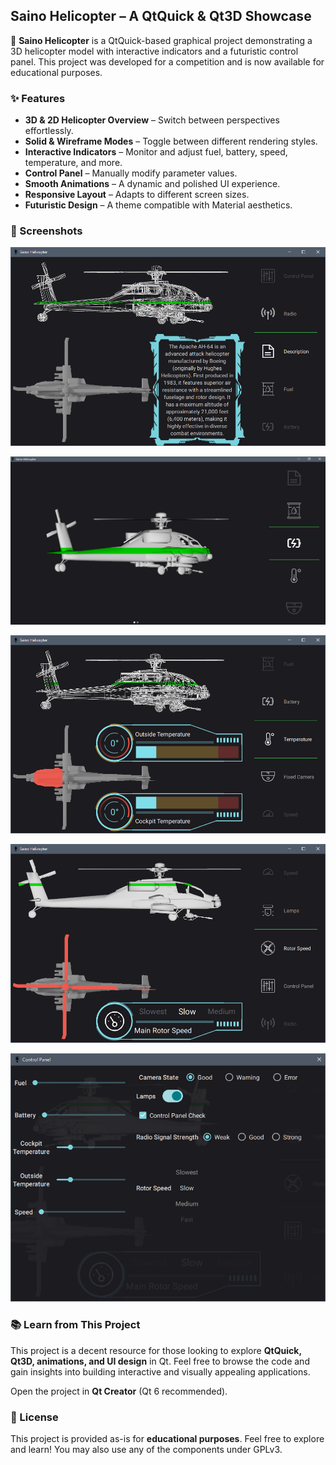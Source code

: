 ## Saino Helicopter – A QtQuick & Qt3D Showcase

🚁 **Saino Helicopter** is a QtQuick-based graphical project demonstrating a 3D helicopter model with interactive indicators and a futuristic control panel. This project was developed for a competition and is now available for educational purposes.

### ✨ Features

* **3D & 2D Helicopter Overview** – Switch between perspectives effortlessly.
* **Solid & Wireframe Modes** – Toggle between different rendering styles.
* **Interactive Indicators** – Monitor and adjust fuel, battery, speed, temperature, and more.
* **Control Panel** – Manually modify parameter values.
* **Smooth Animations** – A dynamic and polished UI experience.
* **Responsive Layout** – Adapts to different screen sizes.
* **Futuristic Design** – A theme compatible with Material aesthetics.

### 📸 Screenshots

![Placeholder for Image 1](readme/shot1.png)

![Placeholder for Image 2](readme/shot2.png)

![Placeholder for Image 3](readme/shot3.png)

![Placeholder for Image 4](readme/shot4.png)

![Placeholder for Image 5](readme/shot5.png)

### 📚 Learn from This Project

This project is a decent resource for those looking to explore **QtQuick, Qt3D, animations, and UI design** in Qt. Feel free to browse the code and gain insights into building interactive and visually appealing applications.

Open the project in **Qt Creator** (Qt 6 recommended).

### 📜 License

This project is provided as-is for  **educational purposes**. Feel free to explore and learn!
You may also use any of the components under GPLv3.
